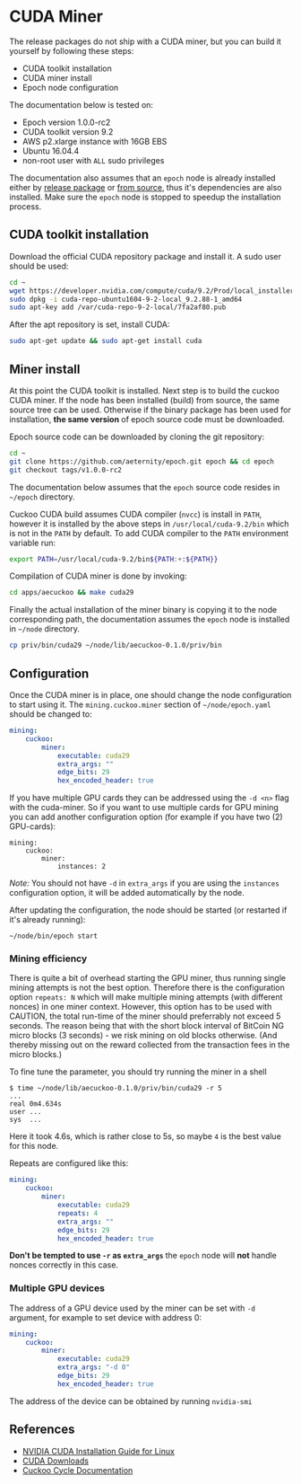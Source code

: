 # CUDA Miner

The release packages do not ship with a CUDA miner, but you can build it yourself by following these steps:

- CUDA toolkit installation
- CUDA miner install
- Epoch node configuration

The documentation below is tested on:
- Epoch version 1.0.0-rc2
- CUDA toolkit version 9.2
- AWS p2.xlarge instance with 16GB EBS
- Ubuntu 16.04.4
- non-root user with `ALL` sudo privileges

The documentation also assumes that an `epoch` node is already installed either by [release package](installation.md) or [from source](build.md), thus it's dependencies are also installed.
Make sure the `epoch` node is stopped to speedup the installation process.

## CUDA toolkit installation

Download the official CUDA repository package and install it. A sudo user should be used:

```bash
cd ~
wget https://developer.nvidia.com/compute/cuda/9.2/Prod/local_installers/cuda-repo-ubuntu1604-9-2-local_9.2.88-1_amd64
sudo dpkg -i cuda-repo-ubuntu1604-9-2-local_9.2.88-1_amd64
sudo apt-key add /var/cuda-repo-9-2-local/7fa2af80.pub
```

After the apt repository is set, install CUDA:

```bash
sudo apt-get update && sudo apt-get install cuda
```

## Miner install

At this point the CUDA toolkit is installed. Next step is to build the cuckoo CUDA miner. If the node has been installed (build) from source, the same source tree can be used. Otherwise if the binary package has been used for installation, **the same version** of epoch source code must be downloaded.

Epoch source code can be downloaded by cloning the git repository:
```bash
cd ~
git clone https://github.com/aeternity/epoch.git epoch && cd epoch
git checkout tags/v1.0.0-rc2
```

The documentation below assumes that the `epoch` source code resides in `~/epoch` directory.

Cuckoo CUDA build assumes CUDA compiler (`nvcc`) is install in `PATH`, however it is installed by the above steps in `/usr/local/cuda-9.2/bin` which is not in the `PATH` by default. To add CUDA compiler to the `PATH` environment variable run:

```bash
export PATH=/usr/local/cuda-9.2/bin${PATH:+:${PATH}}
```

Compilation of CUDA miner is done by invoking:

```bash
cd apps/aecuckoo && make cuda29
```

Finally the actual installation of the miner binary is copying it to the node corresponding path, the documentation assumes the `epoch` node is installed in `~/node` directory.

```bash
cp priv/bin/cuda29 ~/node/lib/aecuckoo-0.1.0/priv/bin
```

## Configuration

Once the CUDA miner is in place, one should change the node configuration to start using it. The `mining.cuckoo.miner` section of `~/node/epoch.yaml` should be changed to:

```yaml
mining:
    cuckoo:
        miner:
            executable: cuda29
            extra_args: ""
            edge_bits: 29
            hex_encoded_header: true
```

If you have multiple GPU cards they can be addressed using the `-d <n>` flag with the cuda-miner. So if you want to use multiple cards
for GPU mining you can add another configuration option (for example if you have two (2) GPU-cards):
```
mining:
    cuckoo:
        miner:
            instances: 2
```

*Note:* You should not have `-d` in `extra_args` if you are using the `instances` configuration option, it will be added automatically
by the node.

After updating the configuration, the node should be started (or restarted if it's already running):

```
~/node/bin/epoch start
```

### Mining efficiency

There is quite a bit of overhead starting the GPU miner, thus running single
mining attempts is not the best option. Therefore there is the configuration
option `repeats: N` which will make multiple mining attempts (with different
nonces) in one miner context. However, this option has to be used with CAUTION,
the total run-time of the miner should preferrably not exceed 5 seconds. The
reason being that with the short block interval of BitCoin NG micro blocks (3
seconds) - we risk mining on old blocks otherwise. (And thereby missing out on
the reward collected from the transaction fees in the micro blocks.)

To fine tune the parameter, you should try running the miner in a shell
```
$ time ~/node/lib/aecuckoo-0.1.0/priv/bin/cuda29 -r 5
...
real 0m4.634s
user ...
sys  ...
```
Here it took 4.6s, which is rather close to 5s, so maybe `4` is the best value
for this node.

Repeats are configured like this:
```yaml
mining:
    cuckoo:
        miner:
            executable: cuda29
            repeats: 4
            extra_args: ""
            edge_bits: 29
            hex_encoded_header: true
```

**Don't be tempted to use `-r` as `extra_args`** the `epoch` node will **not**
handle nonces correctly in this case.

### Multiple GPU devices

The address of a GPU device used by the miner can be set with `-d` argument, for example to set device with address 0:

```yaml
mining:
    cuckoo:
        miner:
            executable: cuda29
            extra_args: "-d 0"
            edge_bits: 29
            hex_encoded_header: true
```

The address of the device can be obtained by running `nvidia-smi`

## References

- [NVIDIA CUDA Installation Guide for Linux](https://docs.nvidia.com/cuda/cuda-installation-guide-linux/index.html)
- [CUDA Downloads](https://developer.nvidia.com/cuda-downloads?target_os=Linux&target_arch=x86_64&target_distro=Ubuntu&target_version=1604)
- [Cuckoo Cycle Documentation](https://github.com/tromp/cuckoo)
